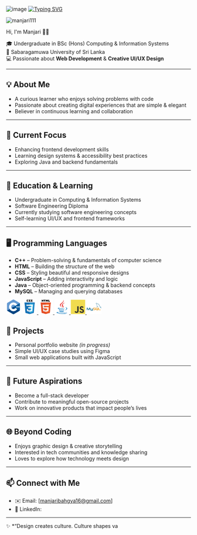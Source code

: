 ![image](https://user-images.githubusercontent.com/70807684/126077765-4f1f96ab-c054-4412-9f3a-1c977129a312.png)
[![Typing SVG](https://readme-typing-svg.herokuapp.com?font=Architects+Daughter&color=7AF79A&size=30&lines=Hey!+It's+Passionate+Coder!;I'm+a+learning+developer...;I'm+Enthusiastic+learner;And+I'm+a+proud+GitHub+user)](https://git.io/typing-svg)
<p align="left"> <img src="https://komarev.com/ghpvc/?username=manjari111&label=Profile%20views&color=0e75b6&style=flat" alt="manjari111" /> </p>
Hi, I'm Manjari 👩‍💻  

🎓 Undergraduate in BSc (Hons) Computing & Information Systems  
📍 Sabaragamuwa University of Sri Lanka  
💻 Passionate about **Web Development** & **Creative UI/UX Design**  

---

## 💡 About Me  
- A curious learner who enjoys solving problems with code  
- Passionate about creating digital experiences that are simple & elegant  
- Believer in continuous learning and collaboration  

---

## 🚀 Current Focus  
- Enhancing frontend development skills  
- Learning design systems & accessibility best practices  
- Exploring Java and backend fundamentals  

---

## 📘 Education & Learning  
- Undergraduate in Computing & Information Systems
- Software Engineering Diploma 
- Currently studying software engineering concepts  
- Self-learning UI/UX and frontend frameworks  

---

## 🖥️ Programming Languages  
- **C++** – Problem-solving & fundamentals of computer science
- **HTML** – Building the structure of the web  
- **CSS** – Styling beautiful and responsive designs  
- **JavaScript** – Adding interactivity and logic  
- **Java** – Object-oriented programming & backend concepts  
- **MySQL** – Managing and querying databases  



 <img src="https://raw.githubusercontent.com/devicons/devicon/master/icons/cplusplus/cplusplus-original.svg" alt="cplusplus" width="40" height="40"/> </a> <a href="https://www.w3schools.com/css/" target="_blank" rel="noreferrer"> <img src="https://raw.githubusercontent.com/devicons/devicon/master/icons/css3/css3-original-wordmark.svg" alt="css3" width="40" height="40"/> </a> <a href="https://www.w3.org/html/" target="_blank" rel="noreferrer"> <img src="https://raw.githubusercontent.com/devicons/devicon/master/icons/html5/html5-original-wordmark.svg" alt="html5" width="40" height="40"/> </a> <a href="https://www.java.com" target="_blank" rel="noreferrer"> <img src="https://raw.githubusercontent.com/devicons/devicon/master/icons/java/java-original.svg" alt="java" width="40" height="40"/> </a> <a href="https://developer.mozilla.org/en-US/docs/Web/JavaScript" target="_blank" rel="noreferrer"> <img src="https://raw.githubusercontent.com/devicons/devicon/master/icons/javascript/javascript-original.svg" alt="javascript" width="40" height="40"/> </a> <a href="https://www.mysql.com/" target="_blank" rel="noreferrer"> <img src="https://raw.githubusercontent.com/devicons/devicon/master/icons/mysql/mysql-original-wordmark.svg" alt="mysql" width="40" height="40"/> </a> 

## 🧩 Projects  
- Personal portfolio website *(in progress)*  
- Simple UI/UX case studies using Figma  
- Small web applications built with JavaScript  

---

## 🎯 Future Aspirations  
- Become a full-stack developer  
- Contribute to meaningful open-source projects  
- Work on innovative products that impact people’s lives  

---

## 🌐 Beyond Coding  
- Enjoys graphic design & creative storytelling  
- Interested in tech communities and knowledge sharing  
- Loves to explore how technology meets design  

---

## 📫 Connect with Me  
- ✉️ Email: [manjaribahgya16@gmail.com]  
- 🔗 LinkedIn:

---

✨ *“Design creates culture. Culture shapes va
